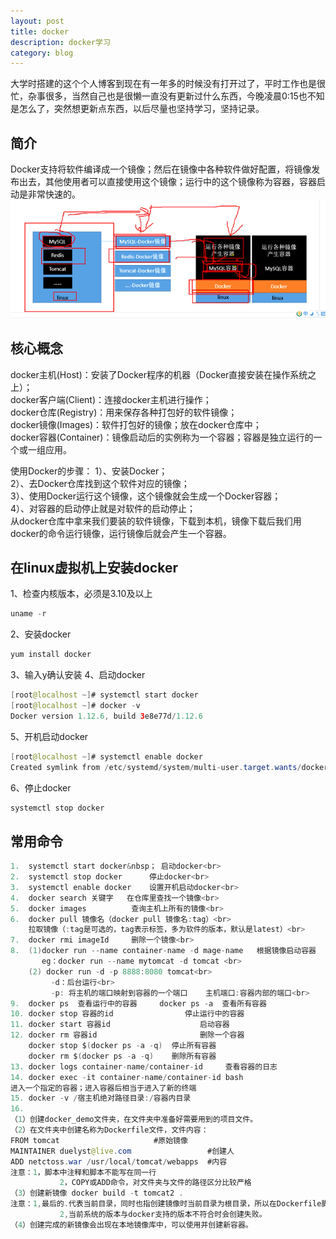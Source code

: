 ```yaml
---
layout: post
title: docker
description: docker学习
category: blog
---
```


大学时搭建的这个个人博客到现在有一年多的时候没有打开过了，平时工作也是很忙，杂事很多，当然自己也是很懒一直没有更新过什么东西，今晚凌晨0:15也不知是怎么了，突然想更新点东西，以后尽量也坚持学习，坚持记录。

简介
-
Docker支持将软件编译成一个镜像；然后在镜像中各种软件做好配置，将镜像发布出去，其他使用者可以直接使用这个镜像；运行中的这个镜像称为容器，容器启动是非常快速的。
![001](/images/docker/001.png)

核心概念
-
docker主机(Host)：安装了Docker程序的机器（Docker直接安装在操作系统之上）；<br>
docker客户端(Client)：连接docker主机进行操作；<br>
docker仓库(Registry)：用来保存各种打包好的软件镜像；<br>
docker镜像(Images)：软件打包好的镜像；放在docker仓库中；<br>
docker容器(Container)：镜像启动后的实例称为一个容器；容器是独立运行的一个或一组应用。<br>

使用Docker的步骤：
1）、安装Docker；<br>
2）、去Docker仓库找到这个软件对应的镜像；<br>
3）、使用Docker运行这个镜像，这个镜像就会生成一个Docker容器；<br>
4）、对容器的启动停止就是对软件的启动停止；<br>
从docker仓库中拿来我们要装的软件镜像，下载到本机，镜像下载后我们用docker的命令运行镜像，运行镜像后就会产生一个容器。<br>

在linux虚拟机上安装docker
-
1、检查内核版本，必须是3.10及以上
```java
uname -r
```
2、安装docker
```java
yum install docker
```
3、输入y确认安装
4、启动docker
```java
[root@localhost ~]# systemctl start docker
[root@localhost ~]# docker -v
Docker version 1.12.6, build 3e8e77d/1.12.6
```
5、开机启动docker
```java
[root@localhost ~]# systemctl enable docker
Created symlink from /etc/systemd/system/multi-user.target.wants/docker.service to /usr/lib/systemd/system/docker.service.
```
6、停止docker
```java
systemctl stop docker
```

常用命令
-
```java
1.  systemctl start docker&nbsp； 启动docker<br>
2.  systemctl stop docker      停止docker<br>
3.  systemctl enable docker    设置开机启动docker<br>
4.  docker search 关键字	在仓库里查找一个镜像<br>
5.  docker images 		   查询主机上所有的镜像<br>
6.  docker pull 镜像名（docker pull 镜像名:tag）<br> 	
    拉取镜像（:tag是可选的，tag表示标签，多为软件的版本，默认是latest）<br>
7.  docker rmi imageId	   删除一个镜像<br>
8.  (1)docker run --name container-name -d mage-name   根据镜像启动容器   (container-name：自定义容器名，-d：后台运行， mage-name：镜像名字)  
       eg：docker run --name mytomcat -d tomcat <br>
    (2) docker run -d -p 8888:8080 tomcat<br>  
         -d：后台运行<br>
         -p: 将主机的端口映射到容器的一个端口    主机端口:容器内部的端口<br>
9.  docker ps  查看运行中的容器     docker ps -a  查看所有容器
10. docker stop 容器的id                停止运行中的容器
11. docker start 容器id                    启动容器
12. docker rm 容器id                       删除一个容器
    docker stop $(docker ps -a -q)	停止所有容器
    docker rm $(docker ps -a -q)	删除所有容器
13. docker logs container-name/container-id     查看容器的日志
14. docker exec -it container-name/container-id bash			
进入一个指定的容器；进入容器后相当于进入了新的终端
15. docker -v /宿主机绝对路径目录:/容器内目录 
16. 
（1）创建docker_demo文件夹，在文件夹中准备好需要用到的项目文件。
（2）在文件夹中创建名称为Dockerfile文件，文件内容：
FROM tomcat						#原始镜像
MAINTAINER duelyst@live.com  				#创建人	  
ADD netctoss.war /usr/local/tomcat/webapps	#内容
注意：1，脚本中注释和脚本不能写在同一行
           2，COPY或ADD命令，对文件夹与文件的路径区分比较严格
（3）创建新镜像 docker build -t tomcat2 .
注意：1,最后的.代表当前目录，同时也指创建镜像时当前目录为根目录，所以在Dockerfile脚本使用COPY时无法通过../获取上一级目录，使用ADD时可以。
           2,当前系统的版本与docker支持的版本不符合时会创建失败。
（4）创建完成的新镜像会出现在本地镜像库中，可以使用并创建新容器。
```
